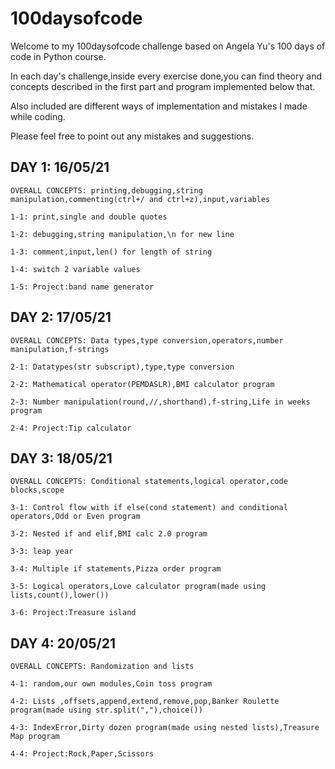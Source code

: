 # 100daysofcode

Welcome to my 100daysofcode challenge based on Angela Yu's 100 days of code in Python course.

In each day's challenge,inside every exercise done,you can find theory and concepts described in the first part and program implemented below that.

Also included are different ways of implementation and mistakes I made while coding.

Please feel free to point out any mistakes and suggestions.

## DAY 1:  16/05/21

    OVERALL CONCEPTS: printing,debugging,string manipulation,commenting(ctrl+/ and ctrl+z),input,variables

    1-1: print,single and double quotes

    1-2: debugging,string manipulation,\n for new line

    1-3: comment,input,len() for length of string

    1-4: switch 2 variable values

    1-5: Project:band name generator
    
## DAY 2:  17/05/21

    OVERALL CONCEPTS: Data types,type conversion,operators,number manipulation,f-strings
    
    2-1: Datatypes(str subscript),type,type conversion
    
    2-2: Mathematical operator(PEMDASLR),BMI calculator program
    
    2-3: Number manipulation(round,//,shorthand),f-string,Life in weeks program
    
    2-4: Project:Tip calculator

## DAY 3:  18/05/21

    OVERALL CONCEPTS: Conditional statements,logical operator,code blocks,scope
    
    3-1: Control flow with if else(cond statement) and conditional operators,Odd or Even program
    
    3-2: Nested if and elif,BMI calc 2.0 program
    
    3-3: leap year
    
    3-4: Multiple if statements,Pizza order program
    
    3-5: Logical operators,Love calculator program(made using lists,count(),lower())
    
    3-6: Project:Treasure island

## DAY 4:  20/05/21

    OVERALL CONCEPTS: Randomization and lists
    
    4-1: random,our own modules,Coin toss program
    
    4-2: Lists ,offsets,append,extend,remove,pop,Banker Roulette program(made using str.split(","),choice())
    
    4-3: IndexError,Dirty dozen program(made using nested lists),Treasure Map program
    
    4-4: Project:Rock,Paper,Scissors
    
    
    
